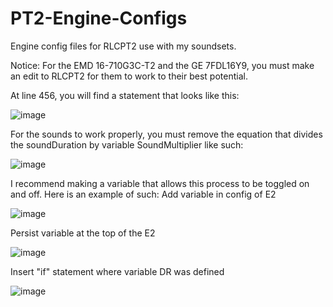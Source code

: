 # PT2-Engine-Configs
Engine config files for RLCPT2 use with my soundsets.

Notice: For the EMD 16-710G3C-T2 and the GE 7FDL16Y9, you must make an edit to RLCPT2 for them to work to their best potential.

At line 456, you will find a statement that looks like this:

![image](https://user-images.githubusercontent.com/69711669/158041204-631f8fbd-38f7-4452-af56-bccec6759598.png)

For the sounds to work properly, you must remove the equation that divides the soundDuration by variable SoundMultiplier like such:

![image](https://user-images.githubusercontent.com/69711669/158041224-4b19783a-2daa-4c43-a430-1ba55faa962c.png)

I recommend making a variable that allows this process to be toggled on and off. Here is an example of such:
Add variable in config of E2

![image](https://user-images.githubusercontent.com/69711669/158041234-b8fbd7d9-4a34-4416-9204-453e78567082.png)

Persist variable at the top of the E2

![image](https://user-images.githubusercontent.com/69711669/158041265-b1c1fc25-25ee-41f8-a6ef-80480494cafa.png)

Insert "if" statement where variable DR was defined

![image](https://user-images.githubusercontent.com/69711669/158041188-d4633ba8-fbce-448c-a577-7abefd6d0385.png)




